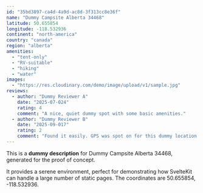 ```yaml
---
id: "35bd3897-ca4d-4a9d-ac8d-3f313cc8e36f"
name: "Dummy Campsite Alberta 34468"
latitude: 50.655854
longitude: -118.532936
continent: "north-america"
country: "canada"
region: "alberta"
amenities:
  - "tent-only"
  - "RV-suitable"
  - "hiking"
  - "water"
images:
  - "https://res.cloudinary.com/demo/image/upload/v1/sample.jpg"
reviews:
  - author: "Dummy Reviewer A"
    date: "2025-07-024"
    rating: 4
    comment: "A nice, quiet dummy spot with some basic amenities."
  - author: "Dummy Reviewer B"
    date: "2025-09-017"
    rating: 2
    comment: "Found it easily. GPS was spot on for this dummy location."
---
```


This is a **dummy description** for Dummy Campsite Alberta 34468, generated for the proof of concept.

It provides a serene environment, perfect for demonstrating how SvelteKit can handle a large number of static pages. The coordinates are 50.655854, -118.532936.
